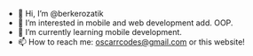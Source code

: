 - 👋 Hi, I’m @berkerozatik
- 👀 I’m interested in mobile and web development add. OOP.
- 🌱 I’m currently learning mobile development.
- 📫 How to reach me: oscarrcodes@gmail.com or this website!
